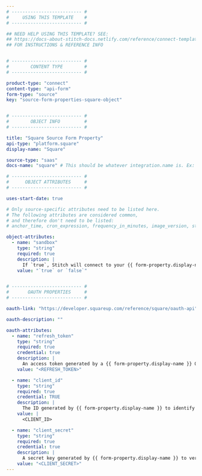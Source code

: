 ```yaml
---
# -------------------------- #
#     USING THIS TEMPLATE    #
# -------------------------- #

## NEED HELP USING THIS TEMPLATE? SEE:
## https://docs-about-stitch-docs.netlify.com/reference/connect-templates/destination-form-property/
## FOR INSTRUCTIONS & REFERENCE INFO


# -------------------------- #
#        CONTENT TYPE        #
# -------------------------- #

product-type: "connect"
content-type: "api-form"
form-type: "source"
key: "source-form-properties-square-object"


# -------------------------- #
#        OBJECT INFO         #
# -------------------------- #

title: "Square Source Form Property"
api-type: "platform.square"
display-name: "Square"

source-type: "saas"
docs-name: "square" # This should be whatever integration.name is. Ex: LinkedIn Ads is linkedin-ads

# -------------------------- #
#      OBJECT ATTRIBUTES     #
# -------------------------- #

uses-start-date: true

# Only source-specific attributes need to be listed here.
# The following attributes are considered common,
# and therefore don't need to be listed:
# anchor_time, cron_expression, frequency_in_minutes, image_version, start_date 

object-attributes:
  - name: "sandbox"
    type: "string"
    required: true
    description: |
      If `true`, Stitch will connect to your {{ form-property.display-name }} sandbox environment. The default is `false`.
    value: "`true` or `false`"


# -------------------------- #
#       OAUTH PROPERTIES     #
# -------------------------- #

oauth-link: "https://developer.squareup.com/reference/square/oauth-api"

oauth-description: ""

oauth-attributes:
  - name: "refresh_token"
    type: "string"
    required: true
    credential: true
    description: |
      An access token generated by a {{ form-property.display-name }} OAuth handshake.
    value: "<REFRESH_TOKEN>"

  - name: "client_id"
    type: "string"
    required: true
    credential: TRUE
    description: |
      The ID generated by {{ form-property.display-name }} to identify your OAuth application.
    value: |
      <CLIENT_ID>

  - name: "client_secret"
    type: "string"
    required: true
    credential: true
    description: |
      A secret key generated by {{ form-property.display-name }} to verify your `client_id`.
    value: "<CLIENT_SECRET>"    
---
```

